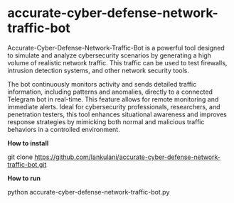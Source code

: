 # accurate-cyber-defense-network-traffic-bot
Accurate-Cyber-Defense-Network-Traffic-Bot is a powerful tool designed to simulate and analyze cybersecurity scenarios by generating a high volume of realistic network traffic. 
This traffic can be used to test firewalls, intrusion detection systems, and other network security tools. 


The bot continuously monitors activity and sends detailed traffic information, including patterns and anomalies, directly to a connected Telegram bot in real-time. 
This feature allows for remote monitoring and immediate alerts. Ideal for cybersecurity professionals, researchers, and penetration testers, this tool enhances situational awareness and 
improves response strategies by mimicking both normal and malicious traffic behaviors in a controlled environment.


**How to install**

git clone https://github.com/Iankulani/accurate-cyber-defense-network-traffic-bot.git


**How to run**

python accurate-cyber-defense-network-traffic-bot.py
